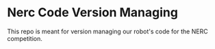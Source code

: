 # Nerc Code Version Managing
This repo is meant for version managing our robot's code for the NERC competition.

